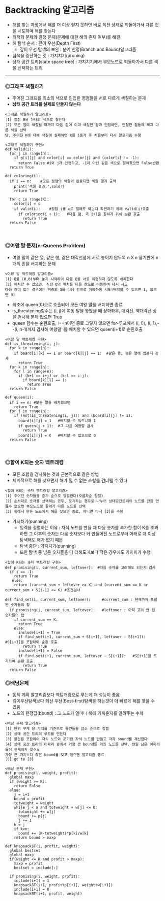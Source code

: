 # Backtracking 알고리즘
* 해를 찾는 과정에서 해를 더 이상 얻지 못하면 바로 직전 상태로 되돌아가서 다른 것을 시도하며 해를 찾는다
* 최적화 문제와 결정 문제(문제에 대한 해의 존재 여부)를 해결
* 해 탐색 순서 : 깊이 우선(Depth First)
  * 깊이 우선 탐색의 보완 : 분기 한정(Branch and Bound)알고리즘
* 탐색을 중단하는 것 : 가지치기(pruning)
* 상태 공간 트리(state space tree) : 가지치기에서 부모노드로 되돌아가서 다른 색을 선택하는 트리
<hr>

### ◎그래프 색칠하기
* 주어진 그래프를 최소의 색으로 인접한 정점들을 서로 다르게 색칠하는 문제
* <strong>상태 공간 트리를 실제로 만들지 않는다</strong>
```
<그래프 색칠하기 알고리즘>
[1] 정점 0을 하나의 색으로 칠한다
[2] 모든 점이 색칠될 때까지 다음 점이 이미 색칠된 점과 인접하면, 인접한 점들의 색과 다른 색을 선택
단, 주어진 K에 대해 색칠에 실패하면 K를 1증가 후 처음부터 다시 알고리즘 수행
```
```
<그래프 색칠하기 구현>
def valid(i):
  for j in range(n):  
    if g[i][j] and color[i] == color[j] and (color[i] != -1):
      return False #i와 j가 인접하고, -1이 아닌 같은 색으로 칠해졌으면 False반환
  return True
  
def coloring(i):
  if i == n:    #모든 정점의 색칠이 완료되면 색칠 결과 출력
    print('색칠 결과:',color)
    return True
  
  for c in range(K):
    color[i] = c
    if valid(i):    #정점 i를 c로 칠해도 되는지 확인하기 위해 valid(i)호출
      if coloring(i + 1):   #다음 점, 즉 i+1을 칠하기 위해 순환 호출
        return True
  return False
```
<br>

### ◎여왕 말 문제(n-Queens Problem)
* 여왕 말이 같은 열, 같은 행, 같은 대각선상에 서로 놓이지 않도록 n X n 장기판에 n개의 퀸을 배치하는 문제
```
<여왕 말 백트래킹 알고리즘>
[1] Q를 (0,0)부터 놓기 시작하여 다음 Q를 서로 위협하지 않도록 배치한다
[2] 배치할 수 없으면, 직전 Q의 위치를 다음 칸으로 이동하여 다시 시도
다음 칸이 없는 경우에는 위층의 Q를 다음 칸으로 이동하여 시도(배치할 수 있으면 1, 없으면 0)
```
* 최초에 queen(0)으로 호출되어 모든 여왕 말을 배치하면 종료
* is_threatening함수는 (i, j)에 여왕 말을 놓았을 때 상하좌우, 대각선, 역대각선 상을 검사해 문제 없으면 True
* queen 함수는 순환호출, i==n이면 종료 그렇지 않으면 for-루프에서 (i, 0), (i, 1),--(i, n-1)까지 검사해 여왕말 i를 배치할 수 있으면 queen(i+1)로 순환호출
```
<여왕 말 백트래킹 구현>
def is_threatening(i, j):
  for k in range(n):
    if board[i][k] == 1 or board[k][j] == 1:  #같은 행, 같은 열에 있는지 검사
      return True
  for k in range(n):
    for l in range(n):
      if (k+l == i+j) or (k-l == i-j):
        if board[k][l] == 1:
          return True
  return False
  
def queen(i):
  if i == n: #모든 말을 배치했으면
    return True
  for j in range(n):
    if (not(is_threatening(i, j))) and (board[i][j] != 1):
      board[i][j] = 1   #배치할 수 있으니까 1
      if queen(i + 1):  #그 다음 여왕말 검사
        return True
      board[i][j] = 0   #배치할 수 없으므로 0
  return False
```
<br>

### ◎합이 K되는 숫자 백트래킹
* 모든 조합을 검사하는 것과 근본적으로 같은 방법
* 체계적으로 해를 찾으면서 해가 될 수 없는 조합을 건너뛸 수 있다
```
<합이 K되는 숫자 백트래킹 알고리즘>
[1] 주어진 숫자들을 증가 순으로 정렬한다(오름차순 정렬)
[2] 순서대로 숫자를 선택하는 경우, 포기하는 경우로 나누어 상태공간트리의 노드를 만듬 만들수 없으면 부모노드로 돌아가 다른 노드를 선택
[3] 위에서 만든 노드에서 해를 찾으면 종료, 아니면 다시 [2]를 수행
```
* 가지치기(punning)
  * 입력을 정렬하는 이유 : 자식 노드를 만들 때 다음 숫자를 추가한 합이 K를 초과하면 그 이후의 숫자는 다음 숫자보다 커 만들어진 노드로부터
  아래로 더 이상 탐색해도 해가 없기 때문
  * 탐색 중단 : 가지치기(punning)
  * 또한 탐색 중 남은 숫자들을 다 더해도 K보다 작은 경우에도 가지치기 수행
```
<합이 K되는 숫자 백트래킹 구현>
def promising(i, current_sum, leftover):  #다음 숫자를 고려해도 되는지 검사
  if i == -1:
    return True
   else:
    return (current_sum + leftover >= K) and (current_sum == K or current_sum + S[i-1] <= K) #조건검사
    
def find_set(i, current_sum, leftover):     #current_sum : 현재까지 포함된 숫자들의 합
  if promising(i, current_sum, leftover):   #leftover : 아직 고려 안 된 숫자들의 합
    if current_sum == K:
      return True
    else:
      include[i+1] = True
      if find_set(i+1, current_sum + S[i+1], leftover - S[i+1]):    #S[i+1]을 포함하여 순환 호출
        return True
      include[i+1] = False
      if find_set(i+1, current_sum, leftover - S[i+1]):   #S[i+1]을 포기하여 순환 호출
        return True
  return False
```

### ◎배낭문제
* 동적 계획 알고리즘보다 백트래킹으로 푸는게 더 성능이 좋음
* 깊이우선탐색보다 최선 우선(Best-first)탐색을 하는것이 더 빠르게 해를 찾을 수 있음
* 노드의 한정값(bound) : 그 노드가 얼마나 해에 가까운지를 알려주는 수치
```
<배낭 문제 알고리즘>
[1] 단위 무게 당 가치를 기준으로 물건들을 감소 순으로 정렬
[2] 상태 공간 트리의 루트를 만든다
[3] 물건을 포함하여 자식 노드와 포기한 자식 노드를 만들고 각각 bound를 계산한다
[4] 상태 공간 트리의 이파리 중에서 가장 큰 bound를 가진 노드를 선택. 만일 남은 이파리들이 현재까지 찾ㅇ느
가장 큰 가치보다 작은 bound를 갖고 있으면 알고리즘 종료
[5] go to [3]
```
```
<배낭 문제 구현>
def promising(i, weight, profit):
  global maxp
  if (weight >= K):
    return False
  else:
    j = i+1
    bound = profit
    totweight = weight
    while j < n and totweight + w[j] <= K:
      totweight += w[j]
      bound += p[j]
      j += 1
    k = j
    if k<n:
      bound += (K-totweight)*p[k]/w[k]
    return bound > maxp
    
def knapsackBT(i, profit, weight):
  global bestset
  global maxp
  if(weight <= K and profit > maxp):
    maxp = profit
    bestset = include[:]
    
  if promising(i, weight, profit):
    include[i+1] = 1
    knapsackBT(i+1, profit+p[i+1], weight+w[i+1])
    include[i+1] = 0
    knapsackBT(i+1, profit, weight)
```
